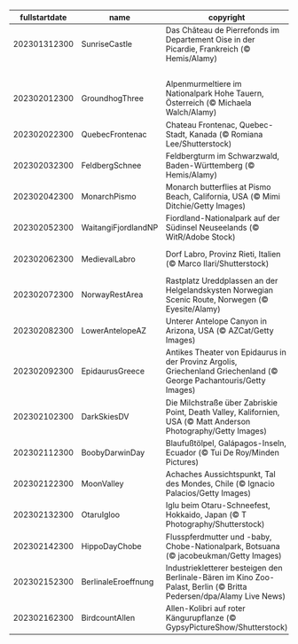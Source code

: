 |fullstartdate|name|copyright|title|image|
|--|--|--|--|--|
202301312300|SunriseCastle|Das Château de Pierrefonds im Departement Oise in der Picardie, Frankreich (© Hemis/Alamy)|Ein Schloss voller Geschichte|![](/de-DE/2023/02/202301312300SunriseCastle.jpg)|
||||![](/de-DE/2023/02/.jpg)|
202302012300|GroundhogThree|Alpenmurmeltiere im Nationalpark Hohe Tauern, Österreich (© Michaela Walch/Alamy)|Der Frühling kommt|![](/de-DE/2023/02/202302012300GroundhogThree.jpg)|
202302022300|QuebecFrontenac|Chateau Frontenac, Quebec-Stadt, Kanada (© Romiana Lee/Shutterstock)|Spaß in der Kälte|![](/de-DE/2023/02/202302022300QuebecFrontenac.jpg)|
202302032300|FeldbergSchnee|Feldbergturm im Schwarzwald, Baden-Württemberg (© Hemis/Alamy)|Turm mit traumhafter Aussicht|![](/de-DE/2023/02/202302032300FeldbergSchnee.jpg)|
202302042300|MonarchPismo|Monarch butterflies at Pismo Beach, California, USA (© Mimi Ditchie/Getty Images)|Was sind das für bunte Insekten?|![](/de-DE/2023/02/202302042300MonarchPismo.jpg)|
202302052300|WaitangiFjordlandNP|Fiordland-Nationalpark auf der Südinsel Neuseelands (© WitR/Adobe Stock)|Die unendlichen Weiten der Natur|![](/de-DE/2023/02/202302052300WaitangiFjordlandNP.jpg)|
202302062300|MedievalLabro|Dorf Labro, Provinz Rieti, Italien (© Marco Ilari/Shutterstock)|Ein geschichtsträchtiger Hügel|![](/de-DE/2023/02/202302062300MedievalLabro.jpg)|
202302072300|NorwayRestArea|Rastplatz Ureddplassen an der Helgelandskysten Norwegian Scenic Route, Norwegen (© Eyesite/Alamy)|Toilette oder Touristenattraktion?|![](/de-DE/2023/02/202302072300NorwayRestArea.jpg)|
202302082300|LowerAntelopeAZ|Unterer Antelope Canyon in Arizona, USA (© AZCat/Getty Images)|Was sind das für schöne Sandwellen?|![](/de-DE/2023/02/202302082300LowerAntelopeAZ.jpg)|
202302092300|EpidaurusGreece|Antikes Theater von Epidaurus in der Provinz Argolis, Griechenland Griechenland (© George Pachantouris/Getty Images)|Das Meisterwerk der Akustikwissenschaft|![](/de-DE/2023/02/202302092300EpidaurusGreece.jpg)|
202302102300|DarkSkiesDV|Die Milchstraße über Zabriskie Point, Death Valley, Kalifornien, USA (© Matt Anderson Photography/Getty Images)|Ein Himmel voller Sterne|![](/de-DE/2023/02/202302102300DarkSkiesDV.jpg)|
202302112300|BoobyDarwinDay|Blaufußtölpel, Galápagos-Inseln, Ecuador (© Tui De Roy/Minden Pictures)|Eine sanfte Fußlandung|![](/de-DE/2023/02/202302112300BoobyDarwinDay.jpg)|
202302122300|MoonValley|Achaches Aussichtspunkt, Tal des Mondes, Chile (© Ignacio Palacios/Getty Images)|Fliege mich zum Mond!|![](/de-DE/2023/02/202302122300MoonValley.jpg)|
202302132300|OtaruIgloo|Iglu beim Otaru-Schneefest, Hokkaido, Japan (© T Photography/Shutterstock)|Schneeherzen|![](/de-DE/2023/02/202302132300OtaruIgloo.jpg)|
202302142300|HippoDayChobe|Flusspferdmutter und -baby, Chobe-Nationalpark, Botsuana (© jacobeukman/Getty Images)|Welt Flusspferd Tag, ein riesiges Fest|![](/de-DE/2023/02/202302142300HippoDayChobe.jpg)|
202302152300|BerlinaleEroeffnung|Industriekletterer besteigen den Berlinale-Bären im Kino Zoo-Palast, Berlin (© Britta Pedersen/dpa/Alamy Live News)|Ein Fest für den Film|![](/de-DE/2023/02/202302152300BerlinaleEroeffnung.jpg)|
202302162300|BirdcountAllen|Allen-Kolibri auf roter Kängurupflanze (© GypsyPictureShow/Shutterstock)|Der Great Backyard Bird Count kann nun beginnen!|![](/de-DE/2023/02/202302162300BirdcountAllen.jpg)|

